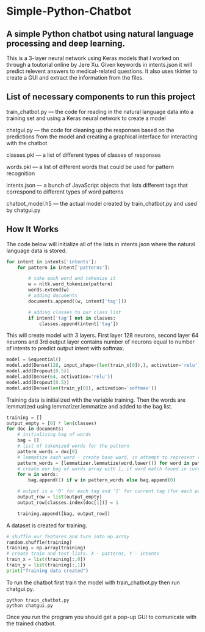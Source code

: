 # Simple-Python-Chatbot

## A simple Python chatbot using natural language processing and deep learning.

This is a 3-layer neural network using Keras models that I worked on through a toutorial online by Jere Xu. Given keywords in intents.json it will predict relevent answers to medical-related questions. It also uses tkinter to create a GUI and extract the information from the files.

## List of necessary components to run this project

train_chatbot.py — the code for reading in the natural language data into a training set and using a Keras neural network to create a model

chatgui.py — the code for cleaning up the responses based on the predictions from the model and creating a graphical interface for interacting with the chatbot

classes.pkl — a list of different types of classes of responses

words.pkl — a list of different words that could be used for pattern recognition

intents.json — a bunch of JavaScript objects that lists different tags that correspond to different types of word patterns

chatbot_model.h5 — the actual model created by train_chatbot.py and used by chatgui.py

## How It Works


The code below will initialize all of the lists in intents.json where the natural language data is stored.

```python
for intent in intents['intents']:
    for pattern in intent['patterns']:

        # take each word and tokenize it
        w = nltk.word_tokenize(pattern)
        words.extend(w)
        # adding documents
        documents.append((w, intent['tag']))

        # adding classes to our class list
        if intent['tag'] not in classes:
            classes.append(intent['tag'])
```            
            
This will create model with 3 layers. First layer 128 neurons, second layer 64 neurons and 3rd output layer contains number of neurons equal to number of intents to predict output intent with softmax.

```python
model = Sequential()
model.add(Dense(128, input_shape=(len(train_x[0]),), activation='relu'))
model.add(Dropout(0.5))
model.add(Dense(64, activation='relu'))
model.add(Dropout(0.5))
model.add(Dense(len(train_y[0]), activation='softmax'))
```

Training data is initialized with the variable training. Then the words are lemmatized using lemmatizer.lemmatize and added to the bag list. 

```python
training = []
output_empty = [0] * len(classes)
for doc in documents:
    # initializing bag of words
    bag = []
    # list of tokenized words for the pattern
    pattern_words = doc[0]
    # lemmatize each word - create base word, in attempt to represent related words
    pattern_words = [lemmatizer.lemmatize(word.lower()) for word in pattern_words]
    # create our bag of words array with 1, if word match found in current pattern
    for w in words:
        bag.append(1) if w in pattern_words else bag.append(0)

    # output is a '0' for each tag and '1' for current tag (for each pattern)
    output_row = list(output_empty)
    output_row[classes.index(doc[1])] = 1

    training.append([bag, output_row])
```    
    
 A dataset is created for training.   
    
```python
# shuffle our features and turn into np.array
random.shuffle(training)
training = np.array(training)
# create train and test lists. X - patterns, Y - intents
train_x = list(training[:,0])
train_y = list(training[:,1])
print("Training data created")
```

To run the chatbot first train the model with train_chatbot.py then run chatgui.py.

```terminal
python train_chatbot.py
python chatgui.py
```

Once you run the program you should get a pop-up GUI to comunicate with the trained chatbot.

